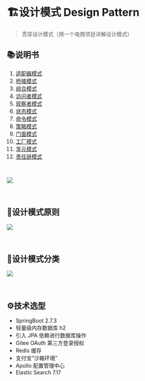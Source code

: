 # 🏗️设计模式 Design Pattern

> 贯穿设计模式（用一个电商项目详解设计模式）

## 📚说明书
1. [适配器模式](https://www.renkelin.vip/2024/03/24/design-patterns/#%E9%80%82%E9%85%8D%E5%99%A8%E6%A8%A1%E5%BC%8F)
2. [桥接模式](https://www.renkelin.vip/2024/03/24/design-patterns/#%E6%A1%A5%E6%8E%A5%E6%A8%A1%E5%BC%8F)
3. [组合模式](https://www.renkelin.vip/2024/03/24/design-patterns/#%E7%BB%84%E5%90%88%E6%A8%A1%E5%BC%8F)
4. [访问者模式](https://www.renkelin.vip/2024/03/24/design-patterns/#%E8%AE%BF%E9%97%AE%E8%80%85%E6%A8%A1%E5%BC%8F)
5. [观察者模式](https://www.renkelin.vip/2024/03/24/design-patterns/#%E8%A7%82%E5%AF%9F%E8%80%85%E6%A8%A1%E5%BC%8F)
6. [状态模式](https://www.renkelin.vip/2024/03/24/design-patterns/#%E7%8A%B6%E6%80%81%E6%A8%A1%E5%BC%8F)
7. [命令模式](https://www.renkelin.vip/2024/03/24/design-patterns/#%E5%91%BD%E4%BB%A4%E6%A8%A1%E5%BC%8F)
8. [策略模式](https://www.renkelin.vip/2024/03/24/design-patterns/#%E7%AD%96%E7%95%A5%E6%A8%A1%E5%BC%8F)
9. [门面模式](https://www.renkelin.vip/2024/03/24/design-patterns/#%E9%97%A8%E9%9D%A2%E6%A8%A1%E5%BC%8F)
10. [工厂模式](https://www.renkelin.vip/2024/03/24/design-patterns/#%E5%B7%A5%E5%8E%82%E6%A8%A1%E5%BC%8F)
11. [享元模式](https://www.renkelin.vip/2024/03/24/design-patterns/#%E4%BA%AB%E5%85%83%E6%A8%A1%E5%BC%8F)
12. [责任链模式](https://www.renkelin.vip/2024/03/24/design-patterns/#%E8%B4%A3%E4%BB%BB%E9%93%BE%E6%A8%A1%E5%BC%8F)


<br/>

![](https://kolin-blog.oss-cn-shanghai.aliyuncs.com/blog/202403181420777.png)

<br/>

## 🤺设计模式原则

![](https://kolin-blog.oss-cn-shanghai.aliyuncs.com/blog/202403181419555.png)

<br/>

## 🔖设计模式分类

![](https://kolin-blog.oss-cn-shanghai.aliyuncs.com/blog/202403181419322.png)

<br/>

## ⚙️技术选型

- SpringBoot 2.7.3
- 轻量级内存数据库 h2
- 引入 JPA 依赖进行数据库操作
- Gitee OAuth 第三方登录授权
- Redis 缓存
- 支付宝“沙箱环境”
- Apollo 配置管理中心
- Elastic Search 7.17
